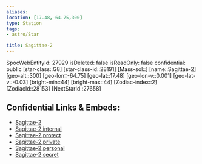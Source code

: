 ```yaml
---
aliases: 
location: [17.48,-64.75,300]
type: Station
tags:
- astro/Star

title: Sagittae-2
---
```

SpocWebEntityId: 27929
isDeleted: false
isReadOnly: false
confidential: public
[star-class::G8]
[star-class-id::28191]
[Mass-sol::]
[name::Sagittae-2]
[geo-alt::300]
[geo-lon::-64.75]
[geo-lat::17.48]
[geo-lon-v::0.001]
[geo-lat-v::-0.03]
[bright-min::44]
[bright-max::44]
[Zodiac-index::2]
[ZodiacId::28153]
[NextStarId::27658]



## Confidential Links & Embeds: 
- [Sagittae-2](../../../_public/astro/Star/Sagittae-2.md) 
- [Sagittae-2.internal](../../../_internal/astro/Star/Sagittae-2.internal.md) 
- [Sagittae-2.protect](../../../_protect/astro/Star/Sagittae-2.protect.md) 
- [Sagittae-2.private](../../../_private/astro/Star/Sagittae-2.private.md) 
- [Sagittae-2.personal](../../../_personal/astro/Star/Sagittae-2.personal.md) 
- [Sagittae-2.secret](../../../_secret/astro/Star/Sagittae-2.secret.md) 
